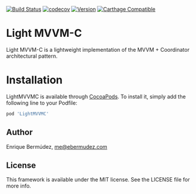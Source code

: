 
[![Build Status](https://api.travis-ci.org/enriquebk/Light-MVVM-C.svg?branch=master)](https://travis-ci.org/enriquebk/Light-MVVM-C)
[![codecov](https://codecov.io/gh/enriquebk/Light-MVVM-C/branch/master/graph/badge.svg)](https://codecov.io/gh/enriquebk/Light-MVVM-C)
[![Version](https://img.shields.io/cocoapods/v/LightMVVMC.svg?style=flat)](http://cocoapods.org/pods/LightMVVMC)
[![Carthage Compatible](https://img.shields.io/badge/Carthage-compatible-4BC51D.svg?style=flat)](https://github.com/Carthage/Carthage)

# Light MVVM-C

Light MVVM-C is a lightweight implementation of the MVVM + Coordinator architectural pattern.

# Installation

LightMVVMC is available through [CocoaPods](http://cocoapods.org). To install
it, simply add the following line to your Podfile:

```ruby
pod 'LightMVVMC'
```

## Author

Enrique Bermúdez, me@ebermudez.com

## License

This framework is available under the MIT license. See the LICENSE file for more info.



